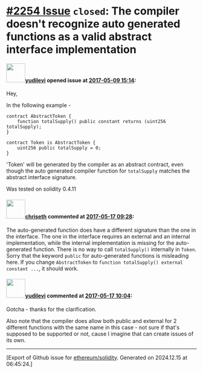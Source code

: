 # [\#2254 Issue](https://github.com/ethereum/solidity/issues/2254) `closed`: The compiler doesn't recognize auto generated functions as a valid abstract interface implementation

#### <img src="https://avatars.githubusercontent.com/u/1134236?u=190809f45539ca52c553a7da049b05ae9fbf79ee&v=4" width="50">[yudilevi](https://github.com/yudilevi) opened issue at [2017-05-09 15:14](https://github.com/ethereum/solidity/issues/2254):

Hey,

In the following example -

```
contract AbstractToken {
    function totalSupply() public constant returns (uint256 totalSupply);
}

contract Token is AbstractToken {
    uint256 public totalSupply = 0;
}
```

'Token' will be generated by the compiler as an abstract contract, even though the auto generated compiler function for `totalSupply` matches the abstract interface signature.

Was tested on solidity 0.4.11

#### <img src="https://avatars.githubusercontent.com/u/9073706?v=4" width="50">[chriseth](https://github.com/chriseth) commented at [2017-05-17 09:28](https://github.com/ethereum/solidity/issues/2254#issuecomment-302036887):

The auto-generated function does have a different signature than the one in the interface. The one in the interface requires an external and an internal implementation, while the internal implementation is missing for the auto-generated function. There is no way to call `totalSupply()` internally in `Token`. Sorry that the keyword `public` for auto-generated functions is misleading here. If you change `AbstractToken` to `function totalSupply() external constant ...`, it should work.

#### <img src="https://avatars.githubusercontent.com/u/1134236?u=190809f45539ca52c553a7da049b05ae9fbf79ee&v=4" width="50">[yudilevi](https://github.com/yudilevi) commented at [2017-05-17 10:04](https://github.com/ethereum/solidity/issues/2254#issuecomment-302045525):

Gotcha - thanks for the clarification.

Also note that the compiler does allow both public and external for 2 different functions with the same name in this case - not sure if that's supposed to be supported or not, cause I imagine that can create issues of its own.


-------------------------------------------------------------------------------



[Export of Github issue for [ethereum/solidity](https://github.com/ethereum/solidity). Generated on 2024.12.15 at 06:45:24.]
